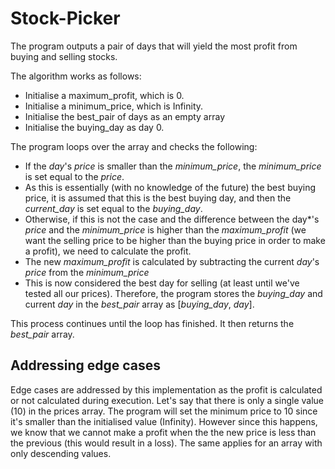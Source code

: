 # Stock-Picker
The program outputs a pair of days that will yield the most profit from buying and selling stocks. 

The algorithm works as follows:
- Initialise a maximum_profit, which is 0. 
- Initialise a minimum_price, which is Infinity. 
- Initialise the best_pair of days as an empty array
- Initialise the buying_day as day 0. 

The program loops over the array and checks the following:
- If the *day*'s *price* is smaller than the *minimum_price*, the *minimum_price* is set equal to the *price*. 
- As this is essentially (with no knowledge of the future) the best buying price, it is assumed that this is the best buying day, and then the *current_day* is set equal to the *buying_day*. 
- Otherwise, if this is not the case and the difference between the day*'s *price* and the *minimum_price* is higher than the *maximum_profit* (we want the selling price to be higher than the buying price in order to make a profit), we need to calculate the profit. 
- The new *maximum_profit* is calculated by subtracting the current *day*'s *price* from the *minimum_price*
- This is now considered the best day for selling (at least until we've tested all our prices). Therefore, the program stores the *buying_day* and current *day* in the *best_pair* array as [*buying_day*, *day*]. 

This process continues until the loop has finished. 
It then returns the *best_pair* array. 

## Addressing edge cases
Edge cases are addressed by this implementation as the profit is calculated or not calculated during execution. 
Let's say that there is only a single value (10) in the prices array. The program will set the minimum price to 10 since it's smaller than the initialised value (Infinity). However since this happens, we know that we cannot make a profit when the the new price is less than the previous (this would result in a loss). The same applies for an array with only descending values. 
